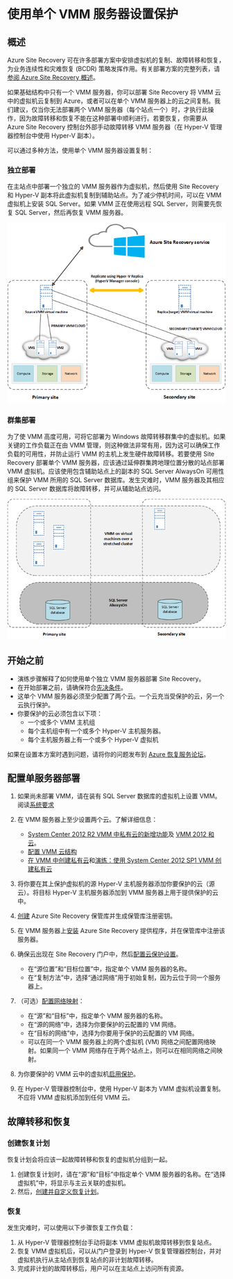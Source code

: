 
<properties
	pageTitle="使用单个 VMM 服务器设置保护"
	description="Azure Site Recovery 可以协调位于本地 VMM 云中的虚拟机到 Azure 或辅助 VMM 云的复制、故障转移和恢复。"
	services="site-recovery"
	documentationCenter=""
	authors="rayne-wiselman"
	manager="jwhit"
	editor=""/>

<tags
	ms.service="site-recovery"
	ms.date="10/07/2015"
	wacn.date="11/27/2015"/>

#  使用单个 VMM 服务器设置保护

## 概述

Azure Site Recovery 可在许多部署方案中安排虚拟机的复制、故障转移和恢复，为业务连续性和灾难恢复 (BCDR) 策略发挥作用。有关部署方案的完整列表，请[参阅 Azure Site Recovery 概述](/documentation/articles/site-recovery-overview)。

如果基础结构中只有一个 VMM 服务器，你可以部署 Site Recovery 将 VMM 云中的虚拟机云复制到 Azure，或者可以在单个 VMM 服务器上的云之间复制。我们建议，仅当你无法部署两个 VMM 服务器（每个站点一个）时，才执行此操作，因为故障转移和恢复不能在这种部署中顺利进行。若要恢复，你需要从 Azure Site Recovery 控制台外部手动故障转移 VMM 服务器（在 Hyper-V 管理器控制台中使用 Hyper-V 副本）。

可以通过多种方法，使用单个 VMM 服务器设置复制：

### 独立部署

在主站点中部署一个独立的 VMM 服务器作为虚拟机，然后使用 Site Recovery 和 Hyper-V 副本将此虚拟机复制到辅助站点。为了减少停机时间，可以在 VMM 虚拟机上安装 SQL Server。如果 VMM 正在使用远程 SQL Server，则需要先恢复 SQL Server，然后再恢复 VMM 服务器。

![独立虚拟 VMM 服务器](./media/site-recovery-single-vmm/SingleVMMStandalone.png)

### 群集部署

为了使 VMM 高度可用，可将它部署为 Windows 故障转移群集中的虚拟机。如果关键的工作负载正在由 VMM 管理，则这种做法非常有用，因为这可以确保工作负载的可用性，并防止运行 VMM 的主机上发生硬件故障转移。若要使用 Site Recovery 部署单个 VMM 服务器，应该通过延伸群集跨地理位置分散的站点部署 VMM 虚拟机。应该使用包含辅助站点上的副本的 SQL Server AlwaysOn 可用性组来保护 VMM 所用的 SQL Server 数据库。发生灾难时，VMM 服务器及其相应的 SQL Server 数据库将故障转移，并可从辅助站点访问。

![群集虚拟 VMM 服务器](./media/site-recovery-single-vmm/SingleVMMCluster.png)


## 开始之前

- 演练步骤解释了如何使用单个独立 VMM 服务器部署 Site Recovery。
- 在开始部署之前，请确保符合[先决条件](/documentation/articles/site-recovery-vmm-to-vmm#before-you-start)。
- 这单个 VMM 服务器必须至少配置了两个云。一个云充当受保护的云，另一个云执行保护。
- 你要保护的云必须包含以下项：
	- 一个或多个 VMM 主机组
	- 每个主机组中有一个或多个 Hyper-V 主机服务器。
	- 每个主机服务器上有一个或多个 Hyper-V 虚拟机

如果在设置本方案时遇到问题，请将你的问题发布到 [Azure 恢复服务论坛](https://social.msdn.microsoft.com/Forums/zh-CN/home?forum=hypervrecovmgr)。



## 配置单服务器部署

1. 如果尚未部署 VMM，请在装有 SQL Server 数据库的虚拟机上设置 VMM。阅读[系统要求](https://technet.microsoft.com/zh-cn/library/dn771747.aspx)
2. 在 VMM 服务器上至少设置两个云。了解详细信息：

	- [System Center 2012 R2 VMM 中私有云的新增功能](http://channel9.msdn.com/Events/TechEd/NorthAmerica/2013/MDC-B357#fbid=)及 [VMM 2012 和云](http://www.server-log.com/blog/2011/8/26/vmm-2012-and-the-clouds.html)。 
	- [配置 VMM 云结构](/documentation/articles/site-recovery-best-practices)
	- [在 VMM 中创建私有云](https://technet.microsoft.com/zh-cn/library/jj860425.aspx)和[演练：使用 System Center 2012 SP1 VMM 创建私有云](http://blogs.technet.com/b/keithmayer/archive/2013/04/18/walkthrough-creating-private-clouds-with-system-center-2012-sp1-virtual-machine-manager-build-your-private-cloud-in-a-month.aspx)
3. 将你要在其上保护虚拟机的源 Hyper-V 主机服务器添加你要保护的云（源云）。将目标 Hyper-V 主机服务器添加到 VMM 服务器上用于提供保护的云中。
4. [创建](/documentation/articles/site-recovery-vmm-to-vmm#step-1-create-a-site-recovery-vault) Azure Site Recovery 保管库并生成保管库注册密钥。
4. 在 VMM 服务器上[安装](/documentation/articles/site-recovery-vmm-to-vmm#step-3-install-the-azure-site-recovery-provider) Azure Site Recovery 提供程序，并在保管库中注册该服务器。
5. 确保云出现在 Site Recovery 门户中，然后[配置云保护设置](/documentation/articles/site-recovery-vmm-to-vmm#step-4-configure-cloud-protection-settings)。
	- 在“源位置”和“目标位置”中，指定单个 VMM 服务器的名称。
	- 在“复制方法”中，选择“通过网络”用于初始复制，因为云位于同一个服务器上。

6. （可选）[配置网络映射](/documentation/articles/site-recovery-vmm-to-vmm#step-5-configure-network-mapping)：

	- 在“源”和“目标”中，指定单个 VMM 服务器的名称。
	- 在“源的网络”中，选择为你要保护的云配置的 VM 网络。
	- 在“目标的网络”中，选择为你要用于保护的云配置的 VM 网络。
	- 可以在同一个 VMM 服务器上的两个虚拟机 (VM) 网络之间配置网络映射。如果同一个 VMM 网络存在于两个站点上，则可以在相同网络之间映射。
7. 为你要保护的 VMM 云中的虚拟机[启用保护](/documentation/articles/site-recovery-vmm-to-vmm#step-7-enable-virtual-machine-protection)。
7. 在 Hyper-V 管理器控制台中，使用 Hyper-V 副本为 VMM 虚拟机设置复制。不应将 VMM 虚拟机添加到任何 VMM 云。


## 故障转移和恢复

### 创建恢复计划

恢复计划会将应该一起故障转移和恢复的虚拟机分组到一起。

1. 创建恢复计划时，请在“源”和“目标”中指定单个 VMM 服务器的名称。在“选择虚拟机”中，将显示与主云关联的虚拟机。
2. 然后，[创建并自定义恢复计划](/documentation/articles/site-recovery-vmm-to-vmm)。


### 恢复

发生灾难时，可以使用以下步骤恢复工作负载：

1. 从 Hyper-V 管理器控制台手动将副本 VMM 虚拟机故障转移到恢复站点。
2. 恢复 VMM 虚拟机后，可以从门户登录到 Hyper-V 恢复管理器控制台，并对虚拟机执行从主站点到恢复站点的非计划故障转移。
3.  完成非计划的故障转移后，用户可以在主站点上访问所有资源。

<!---HONumber=82-->